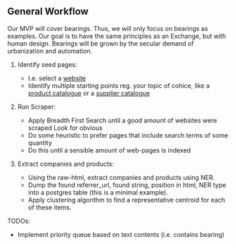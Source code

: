 ## General Workflow

Our MVP will cover bearings. Thus, we will only focus on bearings as examples.
Our goal is to have the same principles as an Exchange, but with human design.
Bearings will be grown by the secular demand of urbanization and automation.

1. Identify seed pages: 
    - I.e. select a [website](https://www.thomasnet.com)
    - Identify multiple starting points reg. your topic of cohice, like a [product catalogue](https://www.thomasnet.com/catalogs/mechanical-components-and-assemblies/bearings/) or a [supplier catalogue](https://www.thomasnet.com/browse/machinery-tools-supplies/bearings-1.html)
    
2. Run Scraper:
    - Apply Breadth First Search until a good amount of websites were scraped 
    Look for obvious
    - Do some heuristic to prefer pages that include search terms of some quantity
    - Do this until a sensible amount of web-pages is indexed   
    
3. Extract companies and products:
    - Using the raw-html, extract companies and products using NER. 
    - Dump the found referrer_url, found string, position in html, NER type into a postgres table (this is a minimal example).
    - Apply clustering algorithm to find a representative centroid for each of these items.
    
TODOs:

- Implement priority queue based on text contents (i.e. contains bearing)
